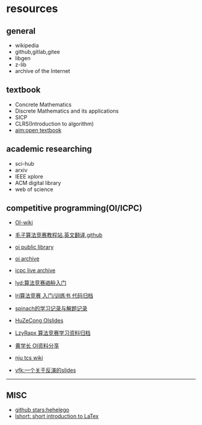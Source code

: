 # resources

## general

- wikipedia
- github,gitlab,gitee
- libgen
- z-lib
- archive of the Internet

## textbook

- Concrete Mathematics
- Discrete Mathematics and its applications
- SICP
- CLRS(Introduction to algorithm)
- [aim:open textbook](https://aimath.org/textbooks/)

## academic researching

- sci-hub
- arxiv
- IEEE xplore
- ACM digital library
- web of science

## competitive programming(OI/ICPC)

- [OI-wiki](https://oi-wiki.org/)
- [毛子算法竞赛教程站](e-maxx.ru),[英文翻译](https://cp-algorithms.com/),[github](https://github.com/e-maxx-eng/e-maxx-eng)
- [oi public library](https://github.com/enkerewpo/OI-Public-Library)

- [oi archive](https://github.com/oi-archive/source)
- [icpc live archive](https://icpcarchive.ecs.baylor.edu/)

- [lyd:算法竞赛~~进阶~~入门](https://github.com/lydrainbowcat/tedukuri)
- [lrj算法竞赛 入门/训练书 代码归档](https://github.com/klb3713/aoapc-book)

- [spinach的学习记录与解题记录](https://github.com/hehelego/WhyNotMarkdown/)
- [HuZeCong OIslides](https://github.com/huzecong/oi-slides)
- [LzyRapx 算法竞赛学习资料归档](https://github.com/LzyRapx/Competitive-Programming-Docs)
- [黄学长 OI资料分享](https://github.com/hzwer/shareOI)
- [nju tcs wiki](http://tcs.nju.edu.cn/wiki/index.php/Main_Page)
- [vfk:一个关于反演的slides](http://vfleaking.blog.uoj.ac/slide/87/)

-------------------------

## MISC

- [github stars:hehelego](https://github.com/hehelego?tab=stars)
- [lshort: short introduction to LaTex](https://www.ctan.org/tex-archive/info/lshort/)

